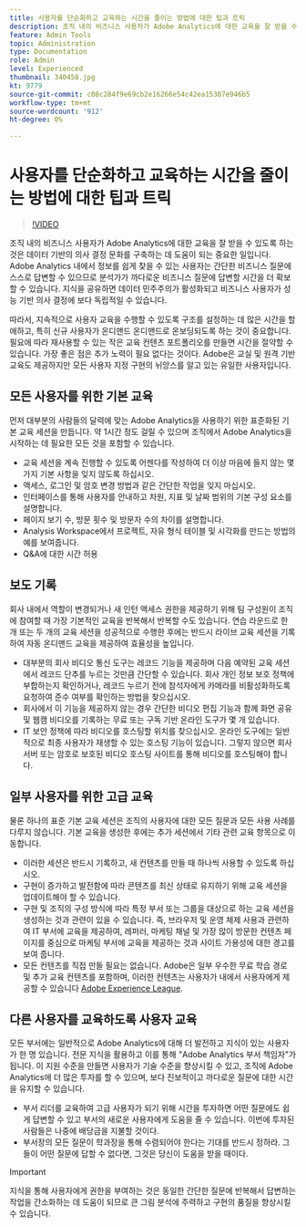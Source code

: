 ```yaml
---
title: 사용자를 단순화하고 교육하는 시간을 줄이는 방법에 대한 팁과 트릭
description: 조직 내의 비즈니스 사용자가 Adobe Analytics에 대한 교육을 잘 받을 수 있도록 하는 것은 데이터 기반의 의사 결정 문화를 구축하는 데 도움이 되는 중요한 일입니다. Adobe Analytics 내에서 정보를 쉽게 찾을 수 있는 사용자는 간단한 비즈니스 질문에 스스로 답변할 수 있으므로 분석가가 까다로운 비즈니스 질문에 답변할 시간을 더 확보할 수 있습니다. 지식을 공유하면 데이터 민주주의가 활성화되고 비즈니스 사용자가 성능 기반 의사 결정에 보다 독립적일 수 있습니다.
feature: Admin Tools
topic: Administration
type: Documentation
role: Admin
level: Experienced
thumbnail: 340458.jpg
kt: 9779
source-git-commit: c08c284f9e69cb2e16266e54c42ea15307e946b5
workflow-type: tm+mt
source-wordcount: '912'
ht-degree: 0%

---
```



# 사용자를 단순화하고 교육하는 시간을 줄이는 방법에 대한 팁과 트릭

>[!VIDEO](https://video.tv.adobe.com/v/340458/?quality=12&learn=on)

조직 내의 비즈니스 사용자가 Adobe Analytics에 대한 교육을 잘 받을 수 있도록 하는 것은 데이터 기반의 의사 결정 문화를 구축하는 데 도움이 되는 중요한 일입니다. Adobe Analytics 내에서 정보를 쉽게 찾을 수 있는 사용자는 간단한 비즈니스 질문에 스스로 답변할 수 있으므로 분석가가 까다로운 비즈니스 질문에 답변할 시간을 더 확보할 수 있습니다. 지식을 공유하면 데이터 민주주의가 활성화되고 비즈니스 사용자가 성능 기반 의사 결정에 보다 독립적일 수 있습니다.

따라서, 지속적으로 사용자 교육을 수행할 수 있도록 구조를 설정하는 데 많은 시간을 할애하고, 특히 신규 사용자가 온디맨드 온디맨드로 온보딩되도록 하는 것이 중요합니다. 필요에 따라 재사용할 수 있는 작은 교육 컨텐츠 포트폴리오를 만들면 시간을 절약할 수 있습니다. 가장 좋은 점은 추가 노력이 필요 없다는 것이다. Adobe은 교실 및 원격 기반 교육도 제공하지만 모든 사용자 지정 구현의 뉘앙스를 알고 있는 유일한 사용자입니다.


## 모든 사용자를 위한 기본 교육

먼저 대부분의 사람들의 달력에 맞는 Adobe Analytics을 사용하기 위한 표준화된 기본 교육 세션을 만듭니다. 약 1시간 정도 걸릴 수 있으며 조직에서 Adobe Analytics을 시작하는 데 필요한 모든 것을 포함할 수 있습니다.

* 교육 세션을 계속 진행할 수 있도록 어젠다를 작성하여 더 이상 마음에 들지 않는 몇 가지 기본 사항을 잊지 않도록 하십시오.
* 액세스, 로그인 및 암호 변경 방법과 같은 간단한 작업을 잊지 마십시오.
* 인터페이스를 통해 사용자를 안내하고 차원, 지표 및 날짜 범위의 기본 구성 요소를 설명합니다.
* 페이지 보기 수, 방문 횟수 및 방문자 수의 차이를 설명합니다.
* Analysis Workspace에서 프로젝트, 자유 형식 테이블 및 시각화를 만드는 방법의 예를 보여줍니다.
* Q&amp;A에 대한 시간 허용

## 보도 기록

회사 내에서 역할이 변경되거나 새 인턴 액세스 권한을 제공하기 위해 팀 구성원이 조직에 참여할 때 가장 기본적인 교육을 반복해서 반복할 수도 있습니다. 연습 라운드로 한 개 또는 두 개의 교육 세션을 성공적으로 수행한 후에는 반드시 라이브 교육 세션을 기록하여 자동 온디맨드 교육을 제공하여 효율성을 높입니다.

* 대부분의 회사 비디오 통신 도구는 레코드 기능을 제공하며 다음 예약된 교육 세션에서 레코드 단추를 누르는 것만큼 간단할 수 있습니다. 회사 개인 정보 보호 정책에 부합하는지 확인하거나, 레코드 누르기 전에 참석자에게 카메라를 비활성화하도록 요청하여 준수 여부를 확인하는 방법을 찾으십시오.
* 회사에서 이 기능을 제공하지 않는 경우 간단한 비디오 편집 기능과 함께 화면 공유 및 웹캠 비디오를 기록하는 무료 또는 구독 기반 온라인 도구가 몇 개 있습니다.
* IT 보안 정책에 따라 비디오를 호스팅할 위치를 찾으십시오. 온라인 도구에는 일반적으로 최종 사용자가 재생할 수 있는 호스팅 기능이 있습니다. 그렇지 않으면 회사 서버 또는 암호로 보호된 비디오 호스팅 사이트를 통해 비디오를 호스팅해야 합니다.

## 일부 사용자를 위한 고급 교육

물론 하나의 표준 기본 교육 세션은 조직의 사용자에 대한 모든 질문과 모든 사용 사례를 다루지 않습니다. 기본 교육을 생성한 후에는 추가 세션에서 기타 관련 교육 항목으로 이동합니다.

* 이러한 세션은 반드시 기록하고, 새 컨텐츠를 만들 때 하나씩 사용할 수 있도록 하십시오.
* 구현이 증가하고 발전함에 따라 콘텐츠를 최신 상태로 유지하기 위해 교육 세션을 업데이트해야 할 수 있습니다.
* 구현 및 조직의 구성 방식에 따라 특정 부서 또는 그룹을 대상으로 하는 교육 세션을 생성하는 것과 관련이 있을 수 있습니다. 즉, 브라우저 및 운영 체제 사용과 관련하여 IT 부서에 교육을 제공하여, 레퍼러, 마케팅 채널 및 가장 많이 방문한 컨텐츠 페이지를 중심으로 마케팅 부서에 교육을 제공하는 것과 사이트 가용성에 대한 경고를 보여 줍니다.
* 모든 컨텐츠를 직접 만들 필요는 없습니다. Adobe은 일부 우수한 무료 학습 경로 및 추가 교육 컨텐츠를 포함하며, 이러한 컨텐츠는 사용자가 내에서 사용자에게 제공할 수 있습니다 [Adobe Experience League](https://experienceleague.adobe.com/docs/analytics.html?lang=en).



## 다른 사용자를 교육하도록 사용자 교육

모든 부서에는 일반적으로 Adobe Analytics에 대해 더 발전하고 지식이 있는 사용자가 한 명 있습니다. 전문 지식을 활용하고 이를 통해 &quot;Adobe Analytics 부서 책임자&quot;가 됩니다. 이 지원 수준을 만들면 사용자가 기술 수준을 향상시킬 수 있고, 조직에 Adobe Analytics에 더 많은 투자를 할 수 있으며, 보다 진보적이고 까다로운 질문에 대한 시간을 유지할 수 있습니다.

* 부서 리더를 교육하여 고급 사용자가 되기 위해 시간을 투자하면 어떤 질문에도 쉽게 답변할 수 있고 부서의 새로운 사용자에게 도움을 줄 수 있습니다. 이번에 투자된 사람들은 나중에 배당금을 지불할 것이다.
* 부서장의 모든 질문이 학과장을 통해 수렴되어야 한다는 기대를 반드시 정하라. 그들이 어떤 질문에 답할 수 없다면, 그것은 당신이 도움을 받을 때이다.

>[!IMPORTANT]
>
>지식을 통해 사용자에게 권한을 부여하는 것은 동일한 간단한 질문에 반복해서 답변하는 작업을 간소화하는 데 도움이 되므로 큰 그림 분석에 주력하고 구현의 품질을 향상시킬 수 있습니다.
